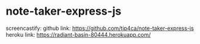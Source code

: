 # note-taker-express-js

screencastify:
github link: https://github.com/tjp4ca/note-taker-express-js
heroku link: https://radiant-basin-80444.herokuapp.com/

